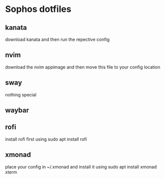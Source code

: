 # Sophos dotfiles

## kanata
download kanata and then run the repective config

## nvim
download the nvim appimage and then move this file to your config location

## sway
nothing special

## waybar

## rofi
install rofi first using sudo apt install rofi

## xmonad
place your config in ~/.xmonad and install it using sudo apt install xmonad xterm
